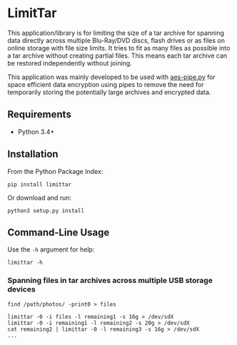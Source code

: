 # LimitTar
This application/library is for limiting the size of a tar archive for spanning
data directly across multiple Blu-Ray/DVD discs, flash drives or as files on
online storage with file size limits. It tries to fit as many files as possible
into a tar archive without creating partial files. This means each tar archive
can be restored independently without joining.

This application was mainly developed to be used with
[aes-pipe.py](https://github.com/2sh/aes-pipe.py) for space efficient data
encryption using pipes to remove the need for temporarily storing the
potentially large archives and encrypted data.

## Requirements
* Python 3.4+

## Installation
From the Python Package Index:
```
pip install limittar
```

Or download and run:
```
python3 setup.py install
```

## Command-Line Usage
Use the ```-h``` argument for help:
```
limittar -h
```

### Spanning files in tar archives across multiple USB storage devices
```
find /path/photos/ -print0 > files

limittar -0 -i files -l remaining1 -s 16g > /dev/sdX
limittar -0 -i remaining1 -l remaining2 -s 20g > /dev/sdX
cat remaining2 | limittar -0 -l remaining3 -s 16g > /dev/sdX
...
```
